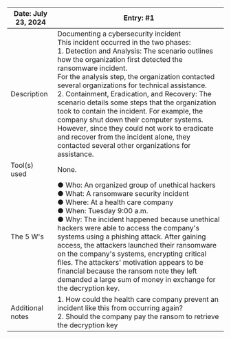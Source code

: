 | Date: July 23, 2024 | Entry: #1 |
| ------------------- | --------- | 
| Description  | Documenting a cybersecurity incident </br>  This incident occurred in the two phases:</br> 1.	Detection and Analysis: The scenario outlines how the organization first detected the ransomware incident.</br> For the analysis step, the organization contacted several organizations for technical assistance.</br> 2.	Containment, Eradication, and Recovery: The scenario details some steps that the organization took to contain the incident. For example, the company shut down their computer systems. However, since they could not work to eradicate and recover from the incident alone, they contacted several other organizations for assistance.| 
| Tool(s) used | None. |
| The 5 W's  | ●	Who: An organized group of unethical hackers </br> ●	What: A ransomware security incident </br>  ●	Where: At a health care company </br> ●	When: Tuesday 9:00 a.m.      </br> ●	Why: The incident happened because unethical hackers were able to access the company's systems using a phishing attack. After gaining access, the attackers launched their ransomware on the company's systems, encrypting critical files. The attackers' motivation appears to be financial because the ransom note they left demanded a large sum of money in exchange for the decryption key. |
| Additional notes | 1.	How could the health care company prevent an incident like this from occurring again? </br> 2.	Should the company pay the ransom to retrieve the decryption key |
